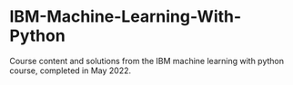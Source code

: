# IBM-Machine-Learning-With-Python
Course content and solutions from the IBM machine learning with python course, completed in May 2022.
